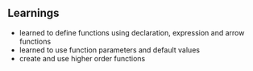 ## Learnings
- learned to define functions using declaration, expression and arrow functions
- learned to use function parameters and default values
- create and use higher order functions
